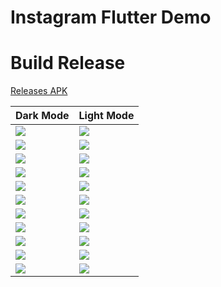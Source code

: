 # Instagram Flutter Demo

# Build Release
[Releases APK](https://github.com/dangngocduc/instagram_flutter/releases)

|Dark Mode | Light Mode |
|:----|:----|
|![](./demo/login_page_dark.png)|![](./demo/login_page_light.png)|
|![](./demo/home_page_dark.jpg)|![](./demo/home_page_light.jpg)|
|![](./demo/activity_page_dark.png)|![](./demo/activity_page_light.png)|
|![](./demo/search_page_dark.jpg)|![](./demo/search_page_light.jpg)|
|![](./demo/account_page_light.png)|![](./demo/account_page_dark.png)|
|![](./demo/explore_page_dark.png)|![](./demo/explore_page_light.png)|
|![](./demo/story_page.png)|![](./demo/account_page_dark.png)|
|![](./demo/comment_page_dark.jpg)|![](./demo/comment_page_light.jpg)|
|![](./demo/direct_page_dark.jpg)|![](./demo/direct_page_light.jpg)|
|![](./demo/create_post_page_dark.jpg)|![](./demo/create_post_page_light.jpg)|
|![](./demo/setting_post_page_dark.jpg)|![](./demo/setting_post_page_light.jpg)|



